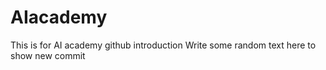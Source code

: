# AIacademy
This is for AI academy github introduction
Write some random text here to show new commit
